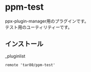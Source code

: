 # ppm-test

ppx-plugin-manager用のプラグインです。  
テスト用のユーティリティーです。

## インストール

\_pluginlist

```text
remote 'tar80/ppm-test'
```
<!-- remote '<plugin-name>' [{branch: <branch-name>, commit: <commit-hash>}] -->

